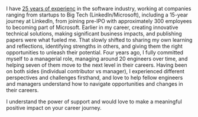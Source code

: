 I have [25 years of experienc](https://www.linkedin.com/in/ruiwang/) in the software industry, working at companies ranging from startups to Big Tech (LinkedIn/Microsoft), including a 15-year journey at  LinkedIn, from joining pre-IPO with approximately 300 employees to becoming part of Microsoft.
Earlier in my career, creating innovative technical solutions, making significant business impacts, and publishing papers were what fueled me. That slowly shifted to sharing my own learning and reflections, identifying strengths in others, and giving them the right opportunities to unleash their potential. Four years ago, I fully committed myself to a managerial role, managing around 20 engineers over time, and helping seven of them move to the next level in their careers. Having been on both sides (individual contributor vs manager), I experienced different perspectives and challenges firsthand, and love to help fellow engineers and managers understand how to navigate opportunities and changes in their careers.

I understand the power of support and would love to make a meaningful positive impact on your career journey.
